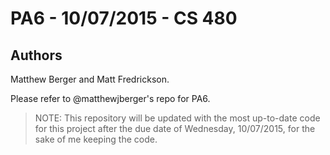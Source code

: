 # PA6 - 10/07/2015 - CS 480

## Authors
Matthew Berger and Matt Fredrickson.

Please refer to @matthewjberger's repo for PA6.

>NOTE: This repository will be updated with the most up-to-date code for this project after the due date of Wednesday, 10/07/2015, for the sake of me keeping the code.
